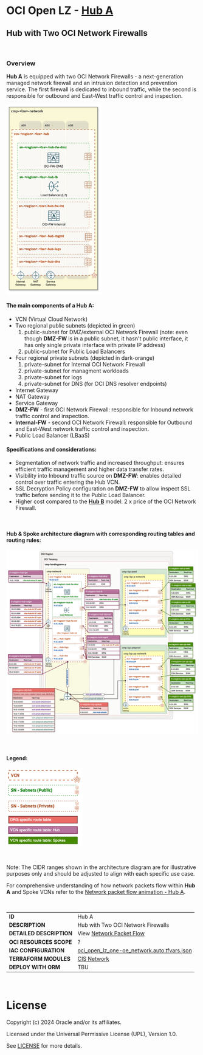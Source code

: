# OCI Open LZ - [Hub A](#)
## Hub with Two OCI Network Firewalls

&nbsp; 

### Overview
**Hub A** is equipped with two OCI Network Firewalls - a next-generation managed network firewall and an intrusion detection and prevention service. 
The first firewall is dedicated to inbound traffic, while the second is responsible for outbound and East-West traffic control and inspection.


<img src="images/hub_a_design.png" width="250" height="value">

#### The main components of a **Hub A**:
- VCN (Virtual Cloud Network)
- Two regional public subnets (depicted in green)
    1. public-subnet for DMZ/external OCI Network Firewall (note: even though **DMZ-FW** is in a public subnet, it hasn't public interface, it has only single private interface with private IP address)
    2. public-subnet for Public Load Balancers
- Four regional private subnets (depicted in dark-orange)
    1. private-subnet for Internal OCI Network Firewall
    2. private-subnet for managment workloads
    3. private-subnet for logs
    4. private-subnet for DNS (for OCI DNS resolver endpoints)
- Internet Gateway
- NAT Gateway
- Service Gateway
- **DMZ-FW** - first OCI Network Firewall: responsible for Inbound network traffic control and inspection.
- **Internal-FW** - second OCI Network Firewall: responsible for Outbound and East-West network traffic control and inspection.
- Public Load Balancer (LBaaS)

#### Specifications and considerations:
- Segmentation of network traffic and increased throughput: ensures efficient traffic management and higher data transfer rates.
- Visibility into Inbound traffic source on **DMZ-FW**: enables detailed control over traffic entering the Hub VCN.
- SSL Decryption Policy configuration on **DMZ-FW** to allow inspect SSL traffic before sending it to the Public Load Balancer.
- Higher cost compared to the **[Hub B](/addons/oci-hub-models/hub_b/readme.md)** model: 2 x price of the OCI Network Firewall.
<br>

#### Hub & Spoke architecture diagram with corresponding routing tables and routing rules:

<img src="images/hub_a_routing.png" width="900" height="value">

&nbsp;

 #### Legend:
<img src="images/oci_hub_models_legend.png" width="200" height="value">

&nbsp;

Note: The CIDR ranges shown in the architecture diagram are for illustrative purposes only and should be adjusted to align with each specific use case.

For comprehensive understanding of how network packets flow within **Hub A** and Spoke VCNs refer to the [Network packet flow animation - Hub A](/addons/oci-hub-models/hub_a/hub-a-packet_flow.md).

&nbsp;

| |  |
|---|---| 
| **ID** | Hub A | 
| **DESCRIPTION** | Hub with Two OCI Network Firewalls |
| **DETAILED DESCRIPTION** | View [Network Packet Flow](/addons/oci-hub-models/hub_a/hub-a-packet_flow.md)|
| **OCI RESOURCES SCOPE** | ? |
| **IAC CONFIGURATION** | [oci_open_lz_one-oe_network.auto.tfvars.json](oci_open_lz_one-oe_network.auto.tfvars.json) |
| **TERRAFORM MODULES**| [CIS Network](https://github.com/oracle-quickstart/terraform-oci-cis-landing-zone-networking) |
| **DEPLOY WITH ORM** | TBU |


&nbsp; 

# License

Copyright (c) 2024 Oracle and/or its affiliates.

Licensed under the Universal Permissive License (UPL), Version 1.0.

See [LICENSE](LICENSE) for more details.

